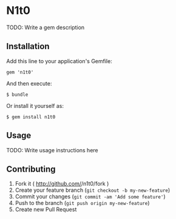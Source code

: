 # N1t0

TODO: Write a gem description

## Installation

Add this line to your application's Gemfile:

    gem 'n1t0'

And then execute:

    $ bundle

Or install it yourself as:

    $ gem install n1t0

## Usage

TODO: Write usage instructions here

## Contributing

1. Fork it ( http://github.com/<my-github-username>/n1t0/fork )
2. Create your feature branch (`git checkout -b my-new-feature`)
3. Commit your changes (`git commit -am 'Add some feature'`)
4. Push to the branch (`git push origin my-new-feature`)
5. Create new Pull Request
